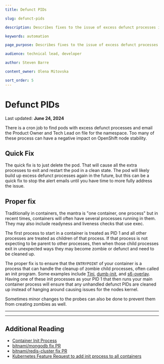 ```yaml
---
title: Defunct PIDs

slug: defunct-pids

description: Describes fixes to the issue of excess defunct processes in containers

keywords: automation

page_purpose: Describes fixes to the issue of excess defunct processes in containers

audience: technical lead, developer

author: Steven Barre

content_owner: Olena Mitovska

sort_order: 5
---
```


# Defunct PIDs
Last updated: **June 24, 2024**

There is a cron job to find pods with excess defunct processes and email the Product Owner and Tech Lead on file for the namespace. Too many of these process can have a negative impact on OpenShift node stability.

## Quick Fix

The quick fix is to just delete the pod. That will cause all the extra processes to exit and restart the pod in a clean state. The pod will likely build up excess defunct processes again in the future, but this can be a quick fix to stop the alert emails until you have time to more fully address the issue.

## Proper fix

Traditionally in containers, the mantra is "one container, one process" but in recent times, containers will often have several processes running in them. They may also include readyness and liveness checks that use exec.

The first process to start in a container is treated as PID 1 and all other processes are treated as children of that process. If that process is not expecting to be parent to other processes, then when those child processes exit in unexpected ways they may become zombie or defunct and need to be cleaned up.

The proper fix is to ensure that the `ENTRYPOINT` of your container is a process that can handle the cleanup of zombie child processes, often called an init program. Some examples include [Tini](https://github.com/krallin/tini), [dumb-init](https://github.com/Yelp/dumb-init), and [s6-overlay](https://github.com/just-containers/s6-overlay). Having one of these init processes as your PID 1 that then runs your main container process will ensure that any unhandled defunct PIDs are cleaned up instead of hanging around causing issues for the nodes kernel.

Sometimes minor changes to the probes can also be done to prevent them from creating zombies as well.

---
---

## Additional Reading

- [Container Init Process](https://devopsdirective.com/posts/2023/06/container-init-process/)
- [bitnami/mongodb fix PR](https://github.com/bitnami/charts/pull/23390/files)
- [bitnami/redis-cluster fix PR](https://github.com/bitnami/charts/pull/5335/files)
- [Kubernetes Feature Request to add init process to all containers](https://github.com/kubernetes/kubernetes/issues/84210)
